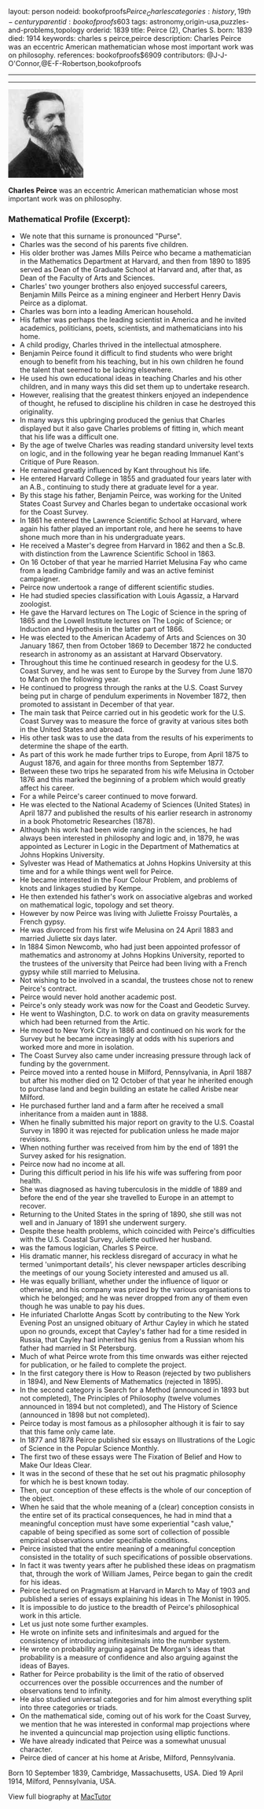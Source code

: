 layout: person
nodeid: bookofproofs$Peirce_Charles
categories: history,19th-century
parentid: bookofproofs$603
tags: astronomy,origin-usa,puzzles-and-problems,topology
orderid: 1839
title: Peirce (2), Charles S.
born: 1839
died: 1914
keywords: charles s peirce,peirce
description: Charles Peirce was an eccentric American mathematician whose most important work was on philosophy.
references: bookofproofs$6909
contributors: @J-J-O'Connor,@E-F-Robertson,bookofproofs

---



---

![Peirce_Charles.jpg](https://github.com/bookofproofs/bookofproofs.github.io/blob/main/_sources/_assets/images/portraits/Peirce_Charles.jpg?raw=true)

**Charles Peirce** was an eccentric American mathematician whose most important work was on philosophy.

### Mathematical Profile (Excerpt):
* We note that this surname is pronounced "Purse".
* Charles was the second of his parents five children.
* His older brother was James Mills Peirce who became a mathematician in the Mathematics Department at Harvard, and then from 1890 to 1895 served as Dean of the Graduate School at Harvard and, after that, as Dean of the Faculty of Arts and Sciences.
* Charles' two younger brothers also enjoyed successful careers, Benjamin Mills Peirce as a mining engineer and Herbert Henry Davis Peirce as a diplomat.
* Charles was born into a leading American household.
* His father was perhaps the leading scientist in America and he invited academics, politicians, poets, scientists, and mathematicians into his home.
* A child prodigy, Charles thrived in the intellectual atmosphere.
* Benjamin Peirce found it difficult to find students who were bright enough to benefit from his teaching, but in his own children he found the talent that seemed to be lacking elsewhere.
* He used his own educational ideas in teaching Charles and his other children, and in many ways this did set them up to undertake research.
* However, realising that the greatest thinkers enjoyed an independence of thought, he refused to discipline his children in case he destroyed this originality.
* In many ways this upbringing produced the genius that Charles displayed but it also  gave Charles problems of fitting in, which meant that his life was a difficult one.
* By the age of twelve Charles was reading standard university level texts on logic, and in the following year he began reading Immanuel Kant's Critique of Pure Reason.
* He remained greatly influenced by Kant throughout his life.
* He entered  Harvard College in 1855 and graduated four years later with an A.B., continuing to study there at graduate level for a year.
* By this stage his father, Benjamin Peirce, was working for the United States Coast Survey and Charles began to undertake occasional work for the Coast Survey.
* In 1861 he entered the Lawrence Scientific School at Harvard, where again his father played an important role, and here he seems to have shone much more than in his undergraduate years.
* He received a Master's degree from Harvard in 1862 and then a Sc.B. with distinction from the Lawrence Scientific School in 1863.
* On 16 October of that year he married Harriet Melusina Fay who came from a leading Cambridge family and was an active feminist campaigner.
* Peirce now undertook a range of different scientific studies.
* He had studied species classification with Louis Agassiz, a Harvard zoologist.
* He gave the Harvard lectures on The Logic of Science  in the spring of 1865 and the Lowell Institute lectures on The Logic of Science; or Induction and Hypothesis  in the latter part of 1866.
* He was elected to the American Academy of Arts and Sciences on 30 January 1867, then from October 1869 to December 1872 he conducted research in astronomy as an assistant at Harvard Observatory.
* Throughout this time he continued research in geodesy for the U.S. Coast Survey, and he was sent to Europe by the Survey from June 1870 to March on the following year.
* He continued to progress through the ranks at the U.S. Coast Survey being put in charge of pendulum experiments in November 1872, then promoted to assistant in December of that year.
* The main task that Peirce carried out in his geodetic work for the U.S. Coast Survey was to measure the force of gravity at various sites both in the United States and abroad.
* His other task was to use the data from the results of his experiments to determine the shape of the earth.
* As part of this work he made further trips to Europe, from April 1875 to August 1876, and again for three months from September 1877.
* Between these two trips he separated from his wife Melusina in October 1876 and this marked the beginning of a problem which would greatly affect his career.
* For a while Peirce's career continued to move forward.
* He was elected to the National Academy of Sciences (United States) in April 1877 and published the results of his earlier research in astronomy in a book Photometric Researches (1878).
* Although his work had been wide ranging in the sciences, he had always been interested in philosophy and logic and, in 1879, he was appointed as Lecturer in Logic in the Department of Mathematics at Johns Hopkins University.
* Sylvester was Head of Mathematics at Johns Hopkins University at this time and for a while things went well for Peirce.
* He became interested in the Four Colour Problem, and problems of knots and linkages studied by Kempe.
* He then extended his father's work on associative algebras and worked on mathematical logic, topology and set theory.
* However by now Peirce was living with Juliette Froissy Pourtalès, a French gypsy.
* He was divorced from his first wife Melusina on 24 April 1883 and married Juliette six days later.
* In 1884 Simon Newcomb, who had just been appointed professor of mathematics and astronomy at Johns Hopkins University, reported to the trustees of the university that Peirce had been living with a French gypsy while still married to Melusina.
* Not wishing to be involved in a scandal, the trustees chose not to renew Peirce's contract.
* Peirce would never hold another academic post.
* Peirce's only steady work was now for the Coast and Geodetic Survey.
* He went to Washington, D.C. to work on data on gravity measurements which had been returned from the Artic.
* He moved to New York City in 1886 and continued on his work for the Survey but he became increasingly at odds with his superiors and worked more and more in isolation.
* The Coast Survey also came under increasing pressure through lack of funding by the government.
* Peirce moved into a rented house in Milford, Pennsylvania, in April 1887 but after his mother died on 12 October of that year he inherited enough to purchase land and begin building an estate he called Arisbe near Milford.
* He purchased further land and a farm after he received a small inheritance from a maiden aunt in 1888.
* When he finally submitted his major report on gravity to the U.S. Coastal Survey in 1890 it was rejected for publication unless he made major revisions.
* When nothing further was received from him by the end of 1891 the Survey asked for his resignation.
* Peirce now had no income at all.
* During this difficult period in his life his wife was suffering from poor health.
* She was diagnosed as having tuberculosis in the middle of 1889 and before the end of the year she travelled to Europe in an attempt to recover.
* Returning to the United States in the spring of 1890, she still was not well and in January of 1891 she underwent surgery.
* Despite these health problems, which coincided with Peirce's difficulties with the U.S. Coastal Survey, Juliette outlived her husband.
* was the famous logician, Charles S Peirce.
* His dramatic manner, his reckless disregard of accuracy in what he termed 'unimportant details', his clever newspaper articles describing the meetings of our young Society interested and amused us all.
* He was equally brilliant, whether under the influence of liquor or otherwise, and his company was prized by the various organisations to which he belonged; and he was never dropped from any of them even though he was unable to pay his dues.
* He infuriated Charlotte Angas Scott by contributing to the New York Evening Post an unsigned obituary of Arthur Cayley in which he stated upon no grounds, except that Cayley's father had for a time resided in Russia, that Cayley had inherited his genius from a Russian whom his father had married in St Petersburg.
* Much of what Peirce wrote from this time onwards was either rejected for publication, or he failed to complete the project.
* In the first category there is How to Reason (rejected by two publishers in 1894), and New Elements of Mathematics (rejected in 1895).
* In the second category is Search for a Method (announced in 1893 but not completed), The Principles of Philosophy (twelve volumes announced in 1894 but not completed), and The History of Science (announced in 1898 but not completed).
* Peirce today is most famous as a philosopher although it is fair to say that this fame only came late.
* In 1877 and 1878 Peirce published six essays on Illustrations of the Logic of Science  in the Popular Science Monthly.
* The first two of these essays were The Fixation of Belief  and How to Make Our Ideas Clear.
* It was in the second of these that he set out his pragmatic philosophy for which he is best known today.
* Then, our conception of these effects is the whole of our conception of the object.
* When he said that the whole meaning of a (clear) conception consists in the entire set of its practical consequences, he had in mind that a meaningful conception must have some experiential "cash value," capable of being specified as some sort of collection of possible empirical observations under specifiable conditions.
* Peirce insisted that the entire meaning of a meaningful conception consisted in the totality of such specifications of possible observations.
* In fact it was twenty years after he published these ideas on pragmatism that, through the work of William James, Peirce began to gain the credit for his ideas.
* Peirce lectured on Pragmatism  at Harvard in March to May of 1903 and published a series of essays explaining his ideas in The Monist  in 1905.
* It is impossible to do justice to the breadth of Peirce's philosophical work in this article.
* Let us just note some further examples.
* He wrote on infinite sets and infinitesimals and argued for the consistency of introducing infinitesimals into the number system.
* He wrote on probability arguing against De Morgan's ideas that probability is a measure of confidence and also arguing against the ideas of Bayes.
* Rather for Peirce probability is the limit of the ratio of observed occurrences over the possible occurrences and the number of observations tend to infinity.
* He also studied universal categories and for him almost everything split into three categories or triads.
* On the mathematical side, coming out of his work for the Coast Survey, we mention that he was interested in conformal map projections where he invented a quincuncial map projection using elliptic functions.
* We have already indicated that Peirce was a somewhat unusual character.
* Peirce died of cancer at his home at Arisbe, Milford, Pennsylvania.

Born 10 September 1839, Cambridge, Massachusetts, USA. Died 19 April 1914, Milford, Pennsylvania, USA.

View full biography at [MacTutor](https://mathshistory.st-andrews.ac.uk/Biographies/Peirce_Charles/)

